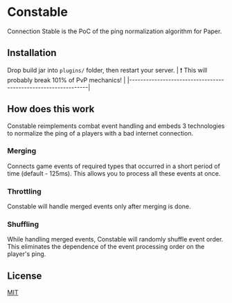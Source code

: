 # Constable

Connection Stable is the PoC of the ping normalization algorithm for Paper.

## Installation

Drop build jar into `plugins/` folder, then restart your server.
| :exclamation: This will probably break 101% of PvP mechanics! |
|---------------------------------------------------------------|

## How does this work

Constable reimplements combat event handling and embeds 3 technologies to normalize the ping of a players with a bad internet connection.

### Merging

Connects game events of required types that occurred in a short period of time (default - 125ms). This allows you to process all these events at once.

### Throttling

Constable will handle merged events only after merging is done.

### Shuffling

While handling merged events, Constable will randomly shuffle event order. This eliminates the dependence of the event processing order on the player's ping.

## License

[MIT](https://github.com/DrupalDoesNotExists/Constable/blob/develop/LICENSE)